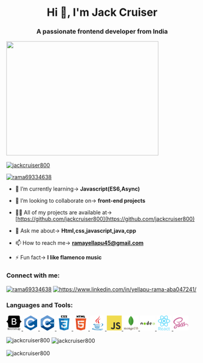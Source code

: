 <h1 align="center">Hi 👋, I'm Jack Cruiser</h1>
<h3 align="center">A passionate frontend developer from India</h3>
<img src="https://media1.giphy.com/media/CuuSHzuc0O166MRfjt/giphy.gif?cid=ecf05e47f13p9lo04ml9qcfy4ciuzsb2x8ceupmfqvdmau8z&rid=giphy.gif&ct=g" 
width=400px height=300px>

<p align="left"> <a href="https://github.com/ryo-ma/github-profile-trophy"><img src="https://github-profile-trophy.vercel.app/?username=jackcruiser800" alt="jackcruiser800" /></a> </p>

<p align="left"> <a href="https://twitter.com/rama69334638" target="blank"><img src="https://img.shields.io/twitter/follow/rama69334638?logo=twitter&style=for-the-badge" alt="rama69334638" /></a> </p>

- 🌱 I’m currently learning-> **Javascript(ES6,Async)**

- 👯 I’m looking to collaborate on-> **front-end projects**

- 👨‍💻 All of my projects are available at-> [https://github.com/jackcruiser800](https://github.com/jackcruiser800)

- 💬 Ask me about-> **Html,css,javascript,java,cpp**

- 📫 How to reach me-> **ramayellapu45@gmail.com**

- ⚡ Fun fact-> **I like flamenco music**

<h3 align="left">Connect with me:</h3>
<p align="left">
<a href="https://twitter.com/rama69334638" target="blank"><img align="center" src="https://raw.githubusercontent.com/rahuldkjain/github-profile-readme-generator/master/src/images/icons/Social/twitter.svg" alt="rama69334638" height="30" width="40" /></a>
<a href="https://linkedin.com/in/https://www.linkedin.com/in/yellapu-rama-aba047241/" target="blank"><img align="center" src="https://raw.githubusercontent.com/rahuldkjain/github-profile-readme-generator/master/src/images/icons/Social/linked-in-alt.svg" alt="https://www.linkedin.com/in/yellapu-rama-aba047241/" height="30" width="40" /></a>
</p>

<h3 align="left">Languages and Tools:</h3>
<p align="left"> <a href="https://getbootstrap.com" target="_blank" rel="noreferrer"> <img src="https://raw.githubusercontent.com/devicons/devicon/master/icons/bootstrap/bootstrap-plain-wordmark.svg" alt="bootstrap" width="40" height="40"/> </a> <a href="https://www.cprogramming.com/" target="_blank" rel="noreferrer"> <img src="https://raw.githubusercontent.com/devicons/devicon/master/icons/c/c-original.svg" alt="c" width="40" height="40"/> </a> <a href="https://www.w3schools.com/cpp/" target="_blank" rel="noreferrer"> <img src="https://raw.githubusercontent.com/devicons/devicon/master/icons/cplusplus/cplusplus-original.svg" alt="cplusplus" width="40" height="40"/> </a> <a href="https://www.w3schools.com/css/" target="_blank" rel="noreferrer"> <img src="https://raw.githubusercontent.com/devicons/devicon/master/icons/css3/css3-original-wordmark.svg" alt="css3" width="40" height="40"/> </a> <a href="https://www.w3.org/html/" target="_blank" rel="noreferrer"> <img src="https://raw.githubusercontent.com/devicons/devicon/master/icons/html5/html5-original-wordmark.svg" alt="html5" width="40" height="40"/> </a> <a href="https://www.java.com" target="_blank" rel="noreferrer"> <img src="https://raw.githubusercontent.com/devicons/devicon/master/icons/java/java-original.svg" alt="java" width="40" height="40"/> </a> <a href="https://developer.mozilla.org/en-US/docs/Web/JavaScript" target="_blank" rel="noreferrer"> <img src="https://raw.githubusercontent.com/devicons/devicon/master/icons/javascript/javascript-original.svg" alt="javascript" width="40" height="40"/> </a> <a href="https://www.mongodb.com/" target="_blank" rel="noreferrer"> <img src="https://raw.githubusercontent.com/devicons/devicon/master/icons/mongodb/mongodb-original-wordmark.svg" alt="mongodb" width="40" height="40"/> </a> <a href="https://nodejs.org" target="_blank" rel="noreferrer"> <img src="https://raw.githubusercontent.com/devicons/devicon/master/icons/nodejs/nodejs-original-wordmark.svg" alt="nodejs" width="40" height="40"/> </a> <a href="https://reactjs.org/" target="_blank" rel="noreferrer"> <img src="https://raw.githubusercontent.com/devicons/devicon/master/icons/react/react-original-wordmark.svg" alt="react" width="40" height="40"/> </a> <a href="https://sass-lang.com" target="_blank" rel="noreferrer"> <img src="https://raw.githubusercontent.com/devicons/devicon/master/icons/sass/sass-original.svg" alt="sass" width="40" height="40"/> </a> </p>

<p><img align="left" src="https://github-readme-stats.vercel.app/api/top-langs?username=jackcruiser800&show_icons=true&locale=en&layout=compact" alt="jackcruiser800" /></p>

<p>&nbsp;<img align="center" src="https://github-readme-stats.vercel.app/api?username=jackcruiser800&show_icons=true&locale=en" alt="jackcruiser800" /></p>

<p><img align="center" src="https://github-readme-streak-stats.herokuapp.com/?user=jackcruiser800&" alt="jackcruiser800" /></p>
